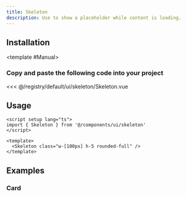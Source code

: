 ```yaml
---
title: Skeleton
description: Use to show a placeholder while content is loading.
---
```


<ComponentPreview name="SkeletonDemo" />

## Installation

<TabPreview name="CLI">
<template #CLI>

```bash
npx shadcn-vue@latest add skeleton
```
</template>

<template #Manual>

<Steps>

### Copy and paste the following code into your project

<<< @/registry/default/ui/skeleton/Skeleton.vue

</Steps>

</template>
</TabPreview>

## Usage

```vue
<script setup lang="ts">
import { Skeleton } from '@/components/ui/skeleton'
</script>

<template>
  <Skeleton class="w-[100px] h-5 rounded-full" />
</template>
```

## Examples

### Card

<ComponentPreview name="SkeletonCard" />
